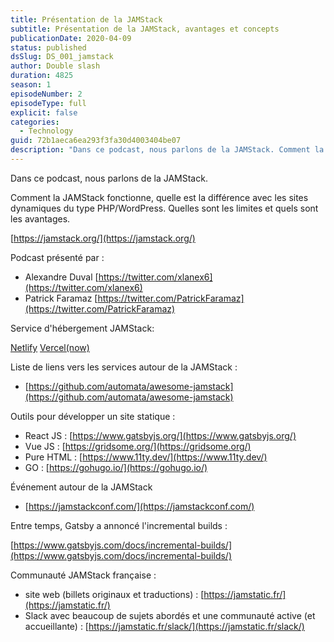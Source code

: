 ```yaml
---
title: Présentation de la JAMStack
subtitle: Présentation de la JAMStack, avantages et concepts
publicationDate: 2020-04-09
status: published
dsSlug: DS_001_jamstack
author: Double slash
duration: 4825
season: 1
episodeNumber: 2
episodeType: full
explicit: false
categories:
  - Technology
guid: 72b1aeca6ea293f3fa30d4003404be07
description: "Dans ce podcast, nous parlons de la JAMStack. Comment la JAMStack fonctionne, quelle est la différence avec les sites dynamiques du type PHP/WordPress. Quelles sont les limites et quels sont les avantages. https://jamstack.org/ Podcast présenté par : Alexandre Duval https://twitter.com/xlanex6 Patrick Faramaz https://twitter.com/PatrickFaramaz Service d'hébergement JAMStack: Netlify Vercel(now) Liste de liens vers les services autour de la JAMStack : https://github.com/automata/awesome-jamstack Outils pour développer un site statique : React JS : https://www.gatsbyjs.org/ Vue JS : https://gridsome.org/ Pure HTML : https://www.11ty.dev/ GO : https://gohugo.io/ Événement autour de la JAMStack https://jamstackconf.com/ Entre temps, Gatsby a annoncé l'incremental builds : https://www.gatsbyjs.com/docs/incremental-builds/ Communauté JAMStack française : site web (billets originaux et traductions) : https://jamstatic.fr/ Slack avec beaucoup de sujets abordés et une communauté active (et accueillante) : https://jamstatic.fr/slack/"
---
```


Dans ce podcast, nous parlons de la JAMStack.

Comment la JAMStack fonctionne, quelle est la différence avec les sites dynamiques du type PHP/WordPress. Quelles sont les limites et quels sont les avantages.

[https://jamstack.org/](https://jamstack.org/)

Podcast présenté par :

- Alexandre Duval [https://twitter.com/xlanex6](https://twitter.com/xlanex6)
- Patrick Faramaz [https://twitter.com/PatrickFaramaz](https://twitter.com/PatrickFaramaz)

Service d'hébergement JAMStack:

[Netlify](https://www.netlify.com/)
[Vercel(now)](https://vercel.com/)

Liste de liens vers les services autour de la JAMStack :

- [https://github.com/automata/awesome-jamstack](https://github.com/automata/awesome-jamstack)

Outils pour développer un site statique :

- React JS : [https://www.gatsbyjs.org/](https://www.gatsbyjs.org/)
- Vue JS : [https://gridsome.org/](https://gridsome.org/)
- Pure HTML : [https://www.11ty.dev/](https://www.11ty.dev/)
- GO : [https://gohugo.io/](https://gohugo.io/)

Événement autour de la JAMStack

- [https://jamstackconf.com/](https://jamstackconf.com/)

Entre temps, Gatsby a annoncé l'incremental builds :

[https://www.gatsbyjs.com/docs/incremental-builds/](https://www.gatsbyjs.com/docs/incremental-builds/)

Communauté JAMStack française :

- site web (billets originaux et traductions) : [https://jamstatic.fr/](https://jamstatic.fr/)
- Slack avec beaucoup de sujets abordés et une communauté active (et accueillante) : [https://jamstatic.fr/slack/](https://jamstatic.fr/slack/)
